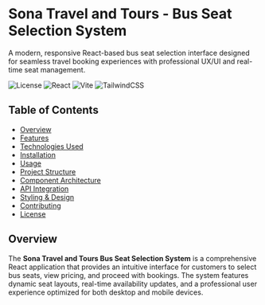 # Sona Travel and Tours - Bus Seat Selection System

A modern, responsive React-based bus seat selection interface designed for seamless travel booking experiences with professional UX/UI and real-time seat management.

![License](https://img.shields.io/badge/license-MIT-blue.svg)
![React](https://img.shields.io/badge/React-19-61DAFB.svg)
![Vite](https://img.shields.io/badge/Vite-Latest-646CFF.svg)
![TailwindCSS](https://img.shields.io/badge/TailwindCSS-3.x-38B2AC.svg)

## Table of Contents

- [Overview](#overview)
- [Features](#features)
- [Technologies Used](#technologies-used)
- [Installation](#installation)
- [Usage](#usage)
- [Project Structure](#project-structure)
- [Component Architecture](#component-architecture)
- [API Integration](#api-integration)
- [Styling & Design](#styling--design)
- [Contributing](#contributing)
- [License](#license)

## Overview

The **Sona Travel and Tours Bus Seat Selection System** is a comprehensive React application that provides an intuitive interface for customers to select bus seats, view pricing, and proceed with bookings. The system features dynamic seat layouts, real-time availability updates, and a professional user experience optimized for both desktop and mobile devices.

